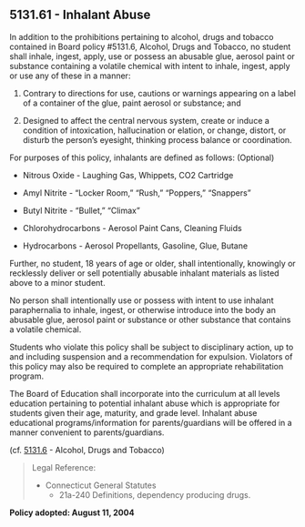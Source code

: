## 5131.61 - Inhalant Abuse

In addition to the prohibitions pertaining to alcohol, drugs and tobacco contained in Board policy #5131.6, Alcohol, Drugs and Tobacco, no student shall inhale, ingest, apply, use or possess an abusable glue, aerosol paint or substance containing a volatile chemical with intent to inhale, ingest, apply or use any of these in a manner:

1.  Contrary to directions for use, cautions or warnings appearing on a label of a container of the glue, paint aerosol or substance; and

2.  Designed to affect the central nervous system, create or induce a condition of intoxication, hallucination or elation, or change, distort, or disturb the person’s eyesight, thinking process balance or coordination.

For purposes of this policy,  inhalants are defined as follows: (Optional)

* Nitrous Oxide - Laughing Gas, Whippets,  CO2 Cartridge

* Amyl Nitrite - “Locker Room,”  “Rush,” “Poppers,” “Snappers”

* Butyl Nitrite - “Bullet,”  “Climax”

* Chlorohydrocarbons - Aerosol Paint Cans, Cleaning Fluids

* Hydrocarbons - Aerosol Propellants, Gasoline, Glue, Butane

Further, no student, 18 years of age or older, shall intentionally, knowingly or recklessly deliver or sell potentially abusable inhalant materials as listed above to a minor student.

No person shall intentionally use or possess with intent to use inhalant paraphernalia to inhale, ingest, or otherwise introduce into the body an abusable glue, aerosol paint or substance or other substance that contains a volatile chemical.

Students who violate this policy shall be subject to disciplinary action, up to and including suspension and a recommendation for expulsion. Violators of this policy may also be required to complete an appropriate rehabilitation program.

The Board of Education shall incorporate into the curriculum at all levels education pertaining to potential inhalant abuse which is appropriate for students given their age, maturity, and grade level. Inhalant abuse educational programs/information for parents/guardians will be offered in a manner convenient to parents/guardians.

(cf. [5131.6](5131-6.md) - Alcohol, Drugs and Tobacco)

> Legal Reference: 
> 
> * Connecticut General Statutes
>   * 21a-240 Definitions, dependency producing drugs.

**Policy adopted:  August 11, 2004**

